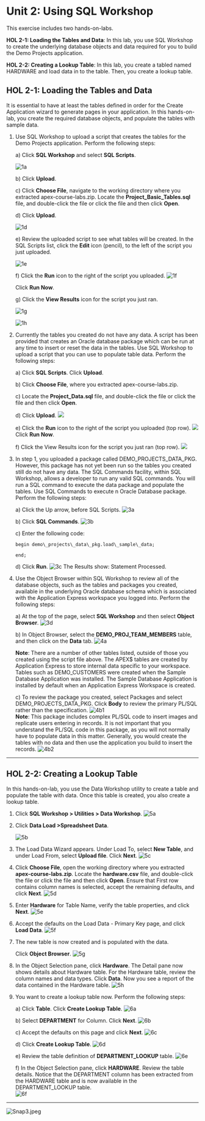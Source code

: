 # Unit 2: Using SQL Workshop

This exercise includes two hands-on-labs.

**HOL 2-1: Loading the Tables and Data**: In this lab, you use SQL Workshop to create the underlying database objects and data required for you to build the Demo Projects application.

**HOL 2-2: Creating a Lookup Table**: In this lab, you create a tabled named HARDWARE and load data in to the table. Then, you create a lookup table.


## HOL 2-1: Loading the Tables and Data

It is essential to have at least the tables defined in order for the Create Application wizard to generate pages in your application. In this hands-on-lab, you create the required database objects, and populate the tables with sample data.

1. Use SQL Workshop to upload a script that creates the tables for the Demo Projects application. Perform the following steps:
   
    a) Click **SQL Workshop** and select **SQL Scripts**.

      ![1a](images/hol02/image3.png)

    b) Click **Upload**.

    c) Click **Choose File**, navigate to the working directory where you extracted apex-course-labs.zip.
      Locate the **Project\_Basic\_Tables.sql** file, and double-click the file or click the file and then click **Open**.

    d) Click **Upload**.

      ![1d](images/hol02/image4.png)

    e) Review the uploaded script to see what tables will be created.
      In the SQL Scripts list, click the **Edit** icon (pencil), to the left of the script you just uploaded.

      ![1e](images/hol02/image5.png)

    f) Click the **Run** icon to the right of the script you uploaded.
      ![1f](images/hol02/image6.png)

      Click **Run Now**.

    g) Click the **View Results** icon for the script you just ran.

      ![1g](images/hol02/image7.png)

      ![1h](images/hol02/image8.png)

2.  Currently the tables you created do not have any data. A script has been provided that creates an Oracle database package which can be run at any time to  insert or reset the data in the tables. Use SQL Workshop to upload a script that you can use to populate table data. Perform the following steps:

    a)  Click **SQL Scripts**. Click **Upload**.

    b)  Click **Choose File**, where you extracted apex-course-labs.zip.

    c)  Locate the **Project\_Data.sql** file, and double-click the file or click the file and then click **Open**.

    d)  Click **Upload**.
        ![](images/hol02/image9.png)
       
    e)  Click the **Run** icon to the right of the script you uploaded (top row).
        ![](images/hol02/image10.png)
        Click **Run Now**.

    f)  Click the View Results icon for the script you just ran (top row).
        ![](images/hol02/image11.png)

         

3.  In step 1, you uploaded a package called DEMO\_PROJECTS\_DATA\_PKG. However, this package has not yet been run so the tables you created still do not have any data. The SQL Commands facility, within SQL Workshop, allows a developer to run any valid SQL commands. You will run a SQL command to execute the data package and populate the tables. Use SQL Commands to execute n Oracle Database package. Perform the following steps:



    a)  Click the Up arrow, before SQL Scripts. 
        ![3a](images/hol02/image13.png)

    b)  Click **SQL Commands**.
        ![3b](images/hol02/image14.png)

    c)  Enter the following code:
  
        begin demo\_projects\_data\_pkg.load\_sample\_data;
  
        end;
  
    d)  Click **Run**.
        ![3c](images/hol02/image15.png)
        The Results show: Statement Processed.

4.  Use the Object Browser within SQL Workshop to review all of the database objects, such as the tables and packages you created, available in the underlying Oracle database schema which is associated with the Application Express workspace you logged into. Perform the following steps:


    a)  At the top of the page, select **SQL Workshop** and then select **Object Browser**.
        ![3d](images/hol02/image16.png)

    b)  In Object Browser, select the **DEMO\_PROJ\_TEAM\_MEMBERS** table, and then click on the **Data** tab.
        ![4a](images/hol02/image17.png)

    **Note**: There are a number of other tables listed, outside of those you created using the script file above. The APEX\$ tables are created by Application Express to store internal data specific to your workspace. Tables such as DEMO\_CUSTOMERS were created when the Sample Database Application was installed. The Sample Database Application is installed by default when an Application Express Workspace is created.

    c)  To review the package you created, select Packages and select DEMO\_PROJECTS\_DATA\_PKG. Click **Body** to review the primary PL/SQL rather than the specification.
![4b1](images/hol02/image18.png)     
  **Note**: This package includes complex PL/SQL code to insert images and replicate users entering in records. It is not important that you understand the PL/SQL code in this package, as you will not normally have to populate data in this matter. Generally, you would create the tables with no data and then use the application you build to insert the records.
    ![4b2](images/hol02/image19.png)


----------

## HOL 2-2: Creating a Lookup Table


In this hands-on-lab, you use the Data Workshop utility to create a table and populate the table with data. Once this table is created, you also create a lookup table.

1.  Click **SQL Workshop &gt; Utilities &gt; Data Workshop**.
    ![5a](images/hol02/image20.png)

2.  Click **Data Load &gt;Spreadsheet Data**. </p>
    ![5b](images/hol02/image21.png)


3.  The Load Data Wizard appears.
    Under Load To, select **New Table**, and under Load From, select **Upload file**.
    Click **Next**.
    ![5c](images/hol02/image22.png)


4.  Click **Choose File**, open the working directory where you extracted **apex-course-labs.zip**. Locate the **hardware.csv** file, and double-click the file or click the file and then click **Open**.
    Ensure that First row contains column names is selected, accept the remaining defaults, and click **Next**.
    ![5d](images/hol02/image23.png)


5.  Enter **Hardware** for Table Name, verify the table properties, and click **Next**.
    ![5e](images/hol02/image24.png)


6.  Accept the defaults on the Load Data - Primary Key page, and click **Load Data**.
    ![5f](images/hol02/image25.png)


7.  The new table is now created and is populated with the data.

    Click **Object Browser**.
    ![5g](images/hol02/image26.png)


8.  In the Object Selection pane, click **Hardware**.
    The Detail pane now shows details about Hardware table. For the Hardware table, review the column names and data types.
    Click **Data**.
    Now you see a report of the data contained in the Hardware table.
    ![5h](images/hol02/image27.png)


9.  You want to create a lookup table now. Perform the following steps:



    a)  Click **Table**. Click **Create Lookup Table**.
    ![6a](images/hol02/image28.png)


    b)  Select **DEPARTMENT** for Column. Click **Next**.
    ![6b](images/hol02/image29.png)


    c)  Accept the defaults on this page and click **Next**.
    ![6c](images/hol02/image30.png)


    d)  Click **Create Lookup Table**.
    ![6d](images/hol02/image31.png)


    e)  Review the table definition of **DEPARTMENT\_LOOKUP** table.
    ![6e](images/hol02/image32.png)


    f)  In the Object Selection pane, click **HARDWARE**.
    Review the table details. Notice that the DEPARTMENT column has been extracted from the HARDWARE table and is now available in the DEPARTMENT\_LOOKUP table.   
    ![6f](images/hol02/image33.png)


----------


![Snap3.jpeg](images/hol02/image34.png)
